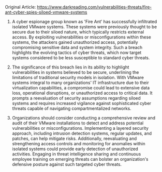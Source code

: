 Original Article: https://www.darkreading.com/vulnerabilities-threats/fire-ant-cyber-spies-siloed-vmware-systems

1) A cyber espionage group known as 'Fire Ant' has successfully infiltrated isolated VMware systems. These systems were previously thought to be secure due to their siloed nature, which typically restricts external access. By exploiting vulnerabilities or misconfigurations within these systems, the attackers gained unauthorized access, potentially compromising sensitive data and system integrity. Such a breach highlights the evolving tactics of cyber threats, which now target systems considered to be less susceptible to standard cyber threats.

2) The significance of this breach lies in its ability to highlight vulnerabilities in systems believed to be secure, underlining the limitations of traditional security models in isolation. With VMware systems integral to many organizations' IT infrastructure due to their virtualization capabilities, a compromise could lead to extensive data loss, operational disruptions, or unauthorized access to critical data. It prompts a reevaluation of security assumptions regarding siloed systems and requires increased vigilance against sophisticated cyber threats capable of navigating compartmentalized networks.

3) Organizations should consider conducting a comprehensive review and audit of their VMware installations to detect and address potential vulnerabilities or misconfigurations. Implementing a layered security approach, including intrusion detection systems, regular updates, and patches, can help mitigate risks. Additionally, reevaluating and strengthening access controls and monitoring for anomalies within isolated systems could provide early detection of unauthorized activities. Engaging in threat intelligence sharing and continuous employee training on emerging threats can bolster an organization's defensive posture against such targeted cyber threats.